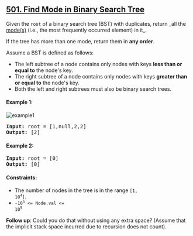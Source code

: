 ## [501. Find Mode in Binary Search Tree](https://leetcode.com/problems/find-mode-in-binary-search-tree/)

Given the `root` of a binary search tree (BST) with duplicates, return _all the [mode(s)](<https://en.wikipedia.org/wiki/Mode_(statistics)>) (i.e., the most frequently occurred element) in it\_.

If the tree has more than one mode, return them in **any order**.

Assume a BST is defined as follows:

-   The left subtree of a node contains only nodes with keys **less than or equal to** the node's key.
-   The right subtree of a node contains only nodes with keys **greater than or equal to** the node's key.
-   Both the left and right subtrees must also be binary search trees.

#### Example 1:

![example1](https://assets.leetcode.com/uploads/2021/03/11/mode-tree.jpg)

<pre>
<strong>Input:</strong> root = [1,null,2,2]
<strong>Output:</strong> [2]
</pre>

#### Example 2:

<pre>
<strong>Input:</strong> root = [0]
<strong>Output:</strong> [0]
</pre>

#### Constraints:

-   The number of nodes in the tree is in the range <code>[1, 10<sup>4</sup>]</code>.
-   <code>-10<sup>5</sup> <= Node.val <= 10<sup>5</sup></code>

**Follow up**: Could you do that without using any extra space? (Assume that the implicit stack space incurred due to recursion does not count).
